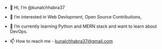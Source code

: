 - 👋 Hi, I’m @kunalchhabra37
- 👀 I’m interested in Web Devlopment, Open Source Contributions, 
- 🌱 I’m currently learning Python and MERN stack and want to learn about DevOps.

- 📫 How to reach me - kunalchhabra37@gmail.com

<!---
kunalchhabra37/kunalchhabra37 is a ✨ special ✨ repository because its `README.md` (this file) appears on your GitHub profile.
You can click the Preview link to take a look at your changes.
--->
